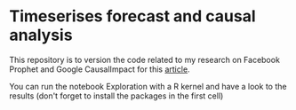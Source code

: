 # Timeserises forecast and causal analysis
This repository is to version the code related to my research on Facebook Prophet and Google CausalImpact for this [article](http://the-odd-dataguy.com/timeseries-forecasting-and-causal-analysis-in-r-with-facebook-prophet-and-google-causalimpact/).

You can run the notebook Exploration with a R kernel and have a look to the results (don't forget to install the packages in the first cell)
